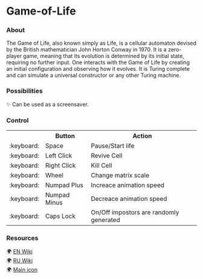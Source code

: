# Game-of-Life

<h3 align="left">About</h3>
The Game of Life, also known simply as Life, is a cellular automaton devised by the British mathematician John Horton Conway in 1970. It is a zero-player game, meaning that its evolution is determined by its initial state, requiring no further input. One interacts with the Game of Life by creating an initial configuration and observing how it evolves. It is Turing complete and can simulate a universal constructor or any other Turing machine.

<h3 align="left">Possibilities</h3>
✨ Can be used as a screensaver.

<h3 align="left">Control</h3>
<table>
  <tr>
    <th></th>
    <th>Button</th>
    <th>Action</th>
  </tr>
  <tr>
    <td>:keyboard:</th>
    <td>Space</th>
    <td>Pause/Start life</th>
  </tr>
  <tr>
    <td>:keyboard:</td>
    <td>Left Click</td>
    <td>Revive Cell</td>
  </tr>
  <tr>
    <td>:keyboard:</td>
    <td>Right Click</td>
    <td>Kill Cell</td>
  </tr>
  <tr>
    <td>:keyboard:</td>
    <td>Wheel</td>
    <td>Сhange matrix scale</td>
  </tr>
  <tr>
    <td>:keyboard:</td>
    <td>Numpad Plus</td>
    <td>Increace animation speed</td>
  </tr>
  <tr>
    <td>:keyboard:</td>
    <td>Numpad Minus</td>
    <td>Decreace animation speed</td>
  </tr>
  <tr>
    <td>:keyboard:</td>
    <td>Caps Lock</td>
    <td>On/Off impostors are randomly generated</td>
  </tr>
</table>

<h3 align="left">Resources</h3>
🌍 <a href="https://en.wikipedia.org/wiki/Conway%27s_Game_of_Life" target="_blank">EN Wiki</a>
<br>🌍 <a href="https://ru.wikipedia.org/wiki/%D0%98%D0%B3%D1%80%D0%B0_%C2%AB%D0%96%D0%B8%D0%B7%D0%BD%D1%8C%C2%BB" target="_blank">RU Wiki</a>
<br>🌍 <a href="https://www.uplabs.com/posts/conway-s-game-of-life-android-icon" target="_blank">Main icon</a>
